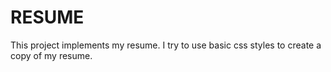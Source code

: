 # RESUME

This project implements my resume. I try to use basic css styles to create a copy of my resume.
